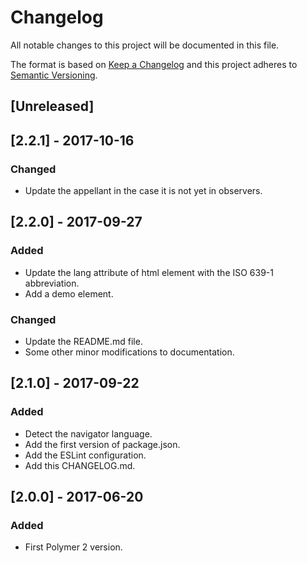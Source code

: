 # Changelog
All notable changes to this project will be documented in this file.

The format is based on [Keep a Changelog](http://keepachangelog.com/en/1.0.0/)
and this project adheres to [Semantic Versioning](http://semver.org/spec/v2.0.0.html).

## [Unreleased]
## [2.2.1] - 2017-10-16
### Changed
- Update the appellant in the case it is not yet in observers.

## [2.2.0] - 2017-09-27
### Added
- Update the lang attribute of html element with the ISO 639-1 abbreviation.
- Add a demo element.

### Changed
- Update the README.md file.
- Some other minor modifications to documentation.

## [2.1.0] - 2017-09-22
### Added
- Detect the navigator language.
- Add the first version of package.json.
- Add the ESLint configuration.
- Add this CHANGELOG.md.

## [2.0.0] - 2017-06-20
### Added
- First Polymer 2 version.
